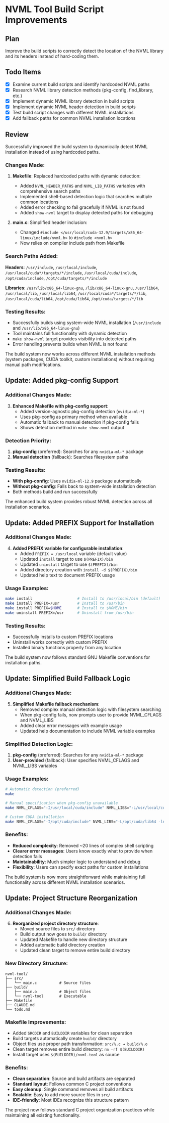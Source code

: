 # NVML Tool Build Script Improvements

## Plan
Improve the build scripts to correctly detect the location of the NVML library and its headers instead of hard-coding them.

## Todo Items
- [x] Examine current build scripts and identify hardcoded NVML paths
- [x] Research NVML library detection methods (pkg-config, find_library, etc.)
- [x] Implement dynamic NVML library detection in build scripts
- [x] Implement dynamic NVML header detection in build scripts
- [x] Test build script changes with different NVML installations
- [x] Add fallback paths for common NVML installation locations

## Review
Successfully improved the build system to dynamically detect NVML installation instead of using hardcoded paths.

### Changes Made:

1. **Makefile**: Replaced hardcoded paths with dynamic detection:
   - Added `NVML_HEADER_PATHS` and `NVML_LIB_PATHS` variables with comprehensive search paths
   - Implemented shell-based detection logic that searches multiple common locations
   - Added error checking to fail gracefully if NVML is not found
   - Added `show-nvml` target to display detected paths for debugging

2. **main.c**: Simplified header inclusion:
   - Changed `#include </usr/local/cuda-12.9/targets/x86_64-linux/include/nvml.h>` to `#include <nvml.h>`
   - Now relies on compiler include path from Makefile

### Search Paths Added:
**Headers**: `/usr/include`, `/usr/local/include`, `/usr/local/cuda*/targets/*/include`, `/usr/local/cuda/include`, `/opt/cuda/include`, `/opt/cuda/targets/*/include`

**Libraries**: `/usr/lib/x86_64-linux-gnu`, `/lib/x86_64-linux-gnu`, `/usr/lib64`, `/usr/local/lib`, `/usr/local/lib64`, `/usr/local/cuda*/targets/*/lib`, `/usr/local/cuda/lib64`, `/opt/cuda/lib64`, `/opt/cuda/targets/*/lib`

### Testing Results:
- Successfully builds using system-wide NVML installation (`/usr/include` and `/usr/lib/x86_64-linux-gnu`)
- Tool maintains full functionality with dynamic detection
- `make show-nvml` target provides visibility into detected paths
- Error handling prevents builds when NVML is not found

The build system now works across different NVML installation methods (system packages, CUDA toolkit, custom installations) without requiring manual path modifications.

## Update: Added pkg-config Support

### Additional Changes Made:

3. **Enhanced Makefile with pkg-config support**:
   - Added version-agnostic pkg-config detection (`nvidia-ml-*`)
   - Uses pkg-config as primary method when available
   - Automatic fallback to manual detection if pkg-config fails
   - Shows detection method in `make show-nvml` output

### Detection Priority:
1. **pkg-config** (preferred): Searches for any `nvidia-ml-*` package
2. **Manual detection** (fallback): Searches filesystem paths

### Testing Results:
- **With pkg-config**: Uses `nvidia-ml-12.9` package automatically
- **Without pkg-config**: Falls back to system-wide installation detection  
- Both methods build and run successfully

The enhanced build system provides robust NVML detection across all installation scenarios.

## Update: Added PREFIX Support for Installation

### Additional Changes Made:

4. **Added PREFIX variable for configurable installation**:
   - Added `PREFIX = /usr/local` variable (default value)
   - Updated `install` target to use `$(PREFIX)/bin`
   - Updated `uninstall` target to use `$(PREFIX)/bin`
   - Added directory creation with `install -d $(PREFIX)/bin`
   - Updated help text to document PREFIX usage

### Usage Examples:
```bash
make install                    # Install to /usr/local/bin (default)
make install PREFIX=/usr        # Install to /usr/bin
make install PREFIX=$HOME       # Install to $HOME/bin
make uninstall PREFIX=/usr      # Uninstall from /usr/bin
```

### Testing Results:
- Successfully installs to custom PREFIX locations
- Uninstall works correctly with custom PREFIX
- Installed binary functions properly from any location

The build system now follows standard GNU Makefile conventions for installation paths.

## Update: Simplified Build Fallback Logic

### Additional Changes Made:

5. **Simplified Makefile fallback mechanism**:
   - Removed complex manual detection logic with filesystem searching
   - When pkg-config fails, now prompts user to provide NVML_CFLAGS and NVML_LIBS
   - Added clear error messages with example usage
   - Updated help documentation to include NVML variable examples

### Simplified Detection Logic:
1. **pkg-config** (preferred): Searches for any `nvidia-ml-*` package
2. **User-provided** (fallback): User specifies NVML_CFLAGS and NVML_LIBS variables

### Usage Examples:
```bash
# Automatic detection (preferred)
make

# Manual specification when pkg-config unavailable
make NVML_CFLAGS="-I/usr/local/cuda/include" NVML_LIBS="-L/usr/local/cuda/lib64 -lnvidia-ml"

# Custom CUDA installation
make NVML_CFLAGS="-I/opt/cuda/include" NVML_LIBS="-L/opt/cuda/lib64 -lnvidia-ml"
```

### Benefits:
- **Reduced complexity**: Removed ~20 lines of complex shell scripting
- **Clearer error messages**: Users know exactly what to provide when detection fails
- **Maintainability**: Much simpler logic to understand and debug
- **Flexibility**: Users can specify exact paths for custom installations

The build system is now more straightforward while maintaining full functionality across different NVML installation scenarios.

## Update: Project Structure Reorganization

### Additional Changes Made:

6. **Reorganized project directory structure**:
   - Moved source files to `src/` directory
   - Build output now goes to `build/` directory
   - Updated Makefile to handle new directory structure
   - Added automatic build directory creation
   - Updated clean target to remove entire build directory

### New Directory Structure:
```
nvml-tool/
├── src/
│   └── main.c          # Source files
├── build/
│   ├── main.o          # Object files
│   └── nvml-tool       # Executable
├── Makefile
├── CLAUDE.md
└── todo.md
```

### Makefile Improvements:
- Added `SRCDIR` and `BUILDDIR` variables for clean separation
- Build targets automatically create `build/` directory
- Object files use proper path transformation: `src/%.c → build/%.o`
- Clean target removes entire build directory: `rm -rf $(BUILDDIR)`
- Install target uses `$(BUILDDIR)/nvml-tool` as source

### Benefits:
- **Clean separation**: Source and build artifacts are separated
- **Standard layout**: Follows common C project conventions
- **Easy cleanup**: Single command removes all build artifacts
- **Scalable**: Easy to add more source files in `src/`
- **IDE-friendly**: Most IDEs recognize this structure pattern

The project now follows standard C project organization practices while maintaining all existing functionality.